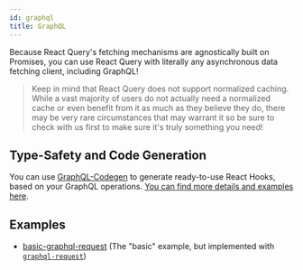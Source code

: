 ```yaml
---
id: graphql
title: GraphQL
---
```


Because React Query's fetching mechanisms are agnostically built on Promises, you can use React Query with literally any asynchronous data fetching client, including GraphQL!

> Keep in mind that React Query does not support normalized caching. While a vast majority of users do not actually need a normalized cache or even benefit from it as much as they believe they do, there may be very rare circumstances that may warrant it so be sure to check with us first to make sure it's truly something you need!

## Type-Safety and Code Generation

You can use [GraphQL-Codegen](https://graphql-code-generator.com/) to generate ready-to-use React Hooks, based on your GraphQL operations. [You can find more details and examples here](https://www.graphql-code-generator.com/docs/plugins/typescript-react-query).

## Examples

- [basic-graphql-request](../examples/react/basic-graphql-request) (The "basic" example, but implemented with [`graphql-request`](https://github.com/prisma-labs/graphql-request))
